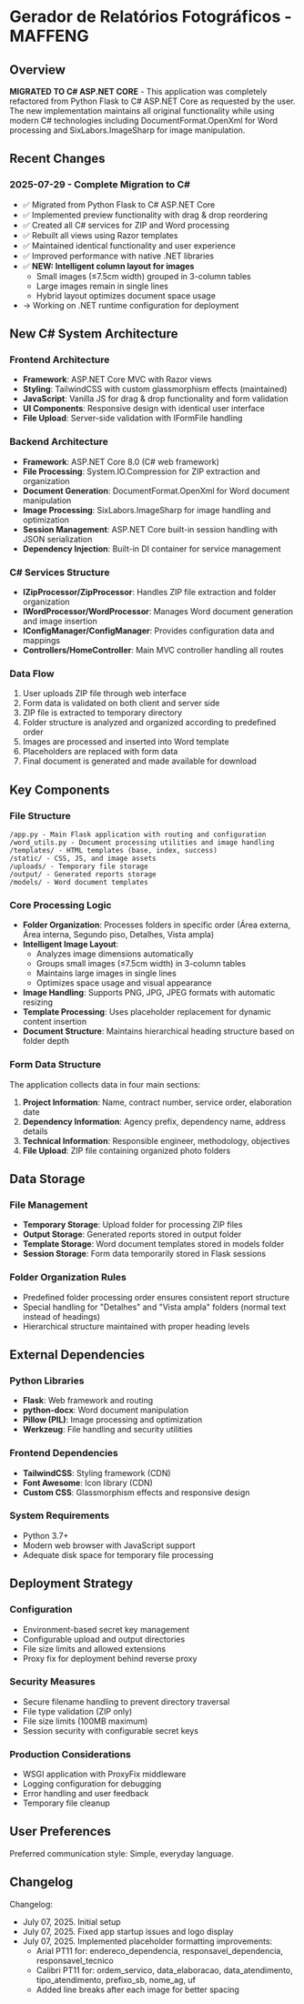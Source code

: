 # Gerador de Relatórios Fotográficos - MAFFENG

## Overview

**MIGRATED TO C# ASP.NET CORE** - This application was completely refactored from Python Flask to C# ASP.NET Core as requested by the user. The new implementation maintains all original functionality while using modern C# technologies including DocumentFormat.OpenXml for Word processing and SixLabors.ImageSharp for image manipulation.

## Recent Changes

### 2025-07-29 - Complete Migration to C#
- ✅ Migrated from Python Flask to C# ASP.NET Core
- ✅ Implemented preview functionality with drag & drop reordering
- ✅ Created all C# services for ZIP and Word processing
- ✅ Rebuilt all views using Razor templates
- ✅ Maintained identical functionality and user experience
- ✅ Improved performance with native .NET libraries
- ✅ **NEW: Intelligent column layout for images**
  - Small images (≤7.5cm width) grouped in 3-column tables
  - Large images remain in single lines
  - Hybrid layout optimizes document space usage
- → Working on .NET runtime configuration for deployment

## New C# System Architecture

### Frontend Architecture
- **Framework**: ASP.NET Core MVC with Razor views
- **Styling**: TailwindCSS with custom glassmorphism effects (maintained)
- **JavaScript**: Vanilla JS for drag & drop functionality and form validation
- **UI Components**: Responsive design with identical user interface
- **File Upload**: Server-side validation with IFormFile handling

### Backend Architecture
- **Framework**: ASP.NET Core 8.0 (C# web framework)
- **File Processing**: System.IO.Compression for ZIP extraction and organization
- **Document Generation**: DocumentFormat.OpenXml for Word document manipulation
- **Image Processing**: SixLabors.ImageSharp for image handling and optimization
- **Session Management**: ASP.NET Core built-in session handling with JSON serialization
- **Dependency Injection**: Built-in DI container for service management

### C# Services Structure
- **IZipProcessor/ZipProcessor**: Handles ZIP file extraction and folder organization
- **IWordProcessor/WordProcessor**: Manages Word document generation and image insertion
- **IConfigManager/ConfigManager**: Provides configuration data and mappings
- **Controllers/HomeController**: Main MVC controller handling all routes

### Data Flow
1. User uploads ZIP file through web interface
2. Form data is validated on both client and server side
3. ZIP file is extracted to temporary directory
4. Folder structure is analyzed and organized according to predefined order
5. Images are processed and inserted into Word template
6. Placeholders are replaced with form data
7. Final document is generated and made available for download

## Key Components

### File Structure
```
/app.py - Main Flask application with routing and configuration
/word_utils.py - Document processing utilities and image handling
/templates/ - HTML templates (base, index, success)
/static/ - CSS, JS, and image assets
/uploads/ - Temporary file storage
/output/ - Generated reports storage
/models/ - Word document templates
```

### Core Processing Logic
- **Folder Organization**: Processes folders in specific order (Área externa, Área interna, Segundo piso, Detalhes, Vista ampla)
- **Intelligent Image Layout**: 
  - Analyzes image dimensions automatically
  - Groups small images (≤7.5cm width) in 3-column tables
  - Maintains large images in single lines
  - Optimizes space usage and visual appearance
- **Image Handling**: Supports PNG, JPG, JPEG formats with automatic resizing
- **Template Processing**: Uses placeholder replacement for dynamic content insertion
- **Document Structure**: Maintains hierarchical heading structure based on folder depth

### Form Data Structure
The application collects data in four main sections:
1. **Project Information**: Name, contract number, service order, elaboration date
2. **Dependency Information**: Agency prefix, dependency name, address details
3. **Technical Information**: Responsible engineer, methodology, objectives
4. **File Upload**: ZIP file containing organized photo folders

## Data Storage

### File Management
- **Temporary Storage**: Upload folder for processing ZIP files
- **Output Storage**: Generated reports stored in output folder
- **Template Storage**: Word document templates stored in models folder
- **Session Storage**: Form data temporarily stored in Flask sessions

### Folder Organization Rules
- Predefined folder processing order ensures consistent report structure
- Special handling for "Detalhes" and "Vista ampla" folders (normal text instead of headings)
- Hierarchical structure maintained with proper heading levels

## External Dependencies

### Python Libraries
- **Flask**: Web framework and routing
- **python-docx**: Word document manipulation
- **Pillow (PIL)**: Image processing and optimization
- **Werkzeug**: File handling and security utilities

### Frontend Dependencies
- **TailwindCSS**: Styling framework (CDN)
- **Font Awesome**: Icon library (CDN)
- **Custom CSS**: Glassmorphism effects and responsive design

### System Requirements
- Python 3.7+
- Modern web browser with JavaScript support
- Adequate disk space for temporary file processing

## Deployment Strategy

### Configuration
- Environment-based secret key management
- Configurable upload and output directories
- File size limits and allowed extensions
- Proxy fix for deployment behind reverse proxy

### Security Measures
- Secure filename handling to prevent directory traversal
- File type validation (ZIP only)
- File size limits (100MB maximum)
- Session security with configurable secret keys

### Production Considerations
- WSGI application with ProxyFix middleware
- Logging configuration for debugging
- Error handling and user feedback
- Temporary file cleanup

## User Preferences

Preferred communication style: Simple, everyday language.

## Changelog

Changelog:
- July 07, 2025. Initial setup
- July 07, 2025. Fixed app startup issues and logo display
- July 07, 2025. Implemented placeholder formatting improvements:
  - Arial PT11 for: endereco_dependencia, responsavel_dependencia, responsavel_tecnico
  - Calibri PT11 for: ordem_servico, data_elaboracao, data_atendimento, tipo_atendimento, prefixo_sb, nome_ag, uf
  - Added line breaks after each image for better spacing